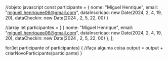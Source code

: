 //objeto javascript
const participante = {
  nome: "Miguel Henrique",
  email: "miguell.henriquee06@gmail.com",
  dataInscricao: new Date(2024, 2, 4, 19, 20),
  dataCheckin: new Date(2024 , 2, 5, 22, 00)
}

//array
let participantes = [
  {
    nome: "Miguel Henrique",
    email: "miguell.henriquee06@gmail.com",
    dataInscricao: new Date(2024, 2, 4, 19, 20),
    dataCheckin: new Date(2024 , 2, 5, 22, 00)
  },
];

for(let participante of participantes) {
    //faça alguma coisa
    output = output + criarNovoParticipante(participante)
  }